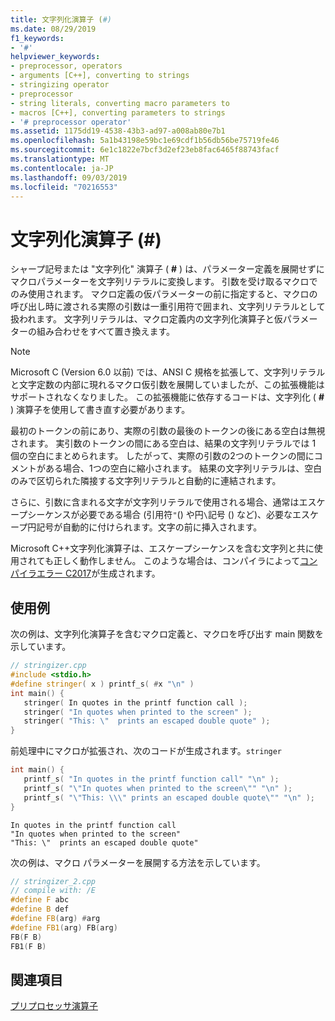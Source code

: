```yaml
---
title: 文字列化演算子 (#)
ms.date: 08/29/2019
f1_keywords:
- '#'
helpviewer_keywords:
- preprocessor, operators
- arguments [C++], converting to strings
- stringizing operator
- preprocessor
- string literals, converting macro parameters to
- macros [C++], converting parameters to strings
- '# preprocessor operator'
ms.assetid: 1175dd19-4538-43b3-ad97-a008ab80e7b1
ms.openlocfilehash: 5a1b43198e59bc1e69cdf1b56db56be75719fe46
ms.sourcegitcommit: 6e1c1822e7bcf3d2ef23eb8fac6465f88743facf
ms.translationtype: MT
ms.contentlocale: ja-JP
ms.lasthandoff: 09/03/2019
ms.locfileid: "70216553"
---
```

# <a name="stringizing-operator-"></a>文字列化演算子 (#)

シャープ記号または "文字列化" 演算子 ( **#** ) は、パラメーター定義を展開せずにマクロパラメーターを文字列リテラルに変換します。 引数を受け取るマクロでのみ使用されます。 マクロ定義の仮パラメーターの前に指定すると、マクロの呼び出し時に渡される実際の引数は一重引用符で囲まれ、文字列リテラルとして扱われます。 文字列リテラルは、マクロ定義内の文字列化演算子と仮パラメーターの組み合わせをすべて置き換えます。

> [!NOTE]
> Microsoft C (Version 6.0 以前) では、ANSI C 規格を拡張して、文字列リテラルと文字定数の内部に現れるマクロ仮引数を展開していましたが、この拡張機能はサポートされなくなりました。 この拡張機能に依存するコードは、文字列化 ( **#** ) 演算子を使用して書き直す必要があります。

最初のトークンの前にあり、実際の引数の最後のトークンの後にある空白は無視されます。 実引数のトークンの間にある空白は、結果の文字列リテラルでは 1 個の空白にまとめられます。 したがって、実際の引数の2つのトークンの間にコメントがある場合、1つの空白に縮小されます。 結果の文字列リテラルは、空白のみで区切られた隣接する文字列リテラルと自動的に連結されます。

さらに、引数に含まれる文字が文字列リテラルで使用される場合、通常はエスケープシーケンスが必要である場合 (引用符`"`() や円`\`記号 () など)、必要なエスケープ円記号が自動的に付けられます。文字の前に挿入されます。

Microsoft C++文字列化演算子は、エスケープシーケンスを含む文字列と共に使用されても正しく動作しません。 このような場合は、コンパイラによって[コンパイラエラー C2017](../error-messages/compiler-errors-1/compiler-error-c2017.md)が生成されます。

## <a name="examples"></a>使用例

次の例は、文字列化演算子を含むマクロ定義と、マクロを呼び出す main 関数を示しています。

```cpp
// stringizer.cpp
#include <stdio.h>
#define stringer( x ) printf_s( #x "\n" )
int main() {
   stringer( In quotes in the printf function call );
   stringer( "In quotes when printed to the screen" );
   stringer( "This: \"  prints an escaped double quote" );
}
```

前処理中にマクロが拡張され、次のコードが生成されます。`stringer`

```cpp
int main() {
   printf_s( "In quotes in the printf function call" "\n" );
   printf_s( "\"In quotes when printed to the screen\"" "\n" );
   printf_s( "\"This: \\\" prints an escaped double quote\"" "\n" );
}
```

```Output
In quotes in the printf function call
"In quotes when printed to the screen"
"This: \"  prints an escaped double quote"
```

次の例は、マクロ パラメーターを展開する方法を示しています。

```cpp
// stringizer_2.cpp
// compile with: /E
#define F abc
#define B def
#define FB(arg) #arg
#define FB1(arg) FB(arg)
FB(F B)
FB1(F B)
```

## <a name="see-also"></a>関連項目

[プリプロセッサ演算子](../preprocessor/preprocessor-operators.md)

